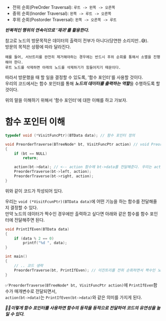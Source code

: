 * 전위 순회(PreOrder Traversal): `루트 -> 왼쪽 -> 오른쪽`
* 중위 순회(Inorder Traversal): `왼쪽 -> 루트 -> 오른쪽`
* 후위 순회(Postorder Traversal): `왼쪽 -> 오른쪽 -> 루트`

***반복적인 행위의 연속이므로 '재귀'를 활용한다.***

참고로 노드의 방문목적은 데이터의 출력이 전부가 아니다(당연한 소리지만..😅).   
방문의 목적은 상황에 따라 달라진다.  
```
예를 들어, 서브트리를 완전히 제거해야하는 경우에는 반드시 후위 순회를 통해서 소멸을 진행해야 한다.   
루트 노드를 삭제하면 아래의 노드를 삭제하기가 힘들어지기 때문이다.
```
따라서 방문했을 때 할 일을 결정할 수 있도록, '함수 포인터'를 사용할 것이다.   
우리의 코드에서는 함수 포인터를 통해 ***노드의 데이터를 출력하는 역할***을 수행하도록 할 것이다.

위의 말을 이해하기 위해서 '함수 포인터'에 대한 이해를 하고 가보자.

# 함수 포인터 이해
```cpp
typedef void (*VisitFuncPtr)(BTData data); // 함수 포인터 정의

void PreorderTraverse(BTreeNode* bt, VisitFuncPtr action) // void PreorderTraverse(BTreeNode* bt, void (*action)(BTData data)) 와 동일
{
	if (bt == NULL)
		return;

	action(bt->data); // <-- action 함수에 bt->data를 전달해준다. 우리는 action()이 어떤 함수인지를 따로 정의해줄 필요가 있다. 즉, 어떤 action을 할지 우리가 정해줄 수 있다.
	PreorderTraverse(bt->left, action);
	PreorderTraverse(bt->right, action);
}
```
위와 같이 코드가 작성되어 있다.

우리는 `void (*VisitFcunPtr)(BTData data)`에 어떤 기능을 하는 함수를 전달해줄지 결정할 수 있다.  
만약 노드의 데이터가 짝수인 경우에만 출력하고 싶다면 아래와 같은 함수를 함수 포인터에 전달해주면 된다.

```c
void PrintIfEven(BTData data)
{
    if (data % 2 == 0)
        printf("%d ", data);
}

int main()
{
    // .. 코드 생략
    PreorderTraverse(bt, PrintIfEven); // 이진트리를 전위 순회하면서 짝수인 노드만 출력하기
}
```
✅`PreorderTraverse(BTreeNode* bt, VisitFuncPtr action)`에 `PrintIfEven`함수가 매개변수로 전달되면서,   
   `action(bt->data)`는 `PrintIfEven(bt->data)`와 같은 의미를 가지게 된다.

***🎈🎈이렇게 함수 포인터를 사용하면 함수의 동작을 동적으로 전달하여 코드의 유연성을 높일 수 있다.***











